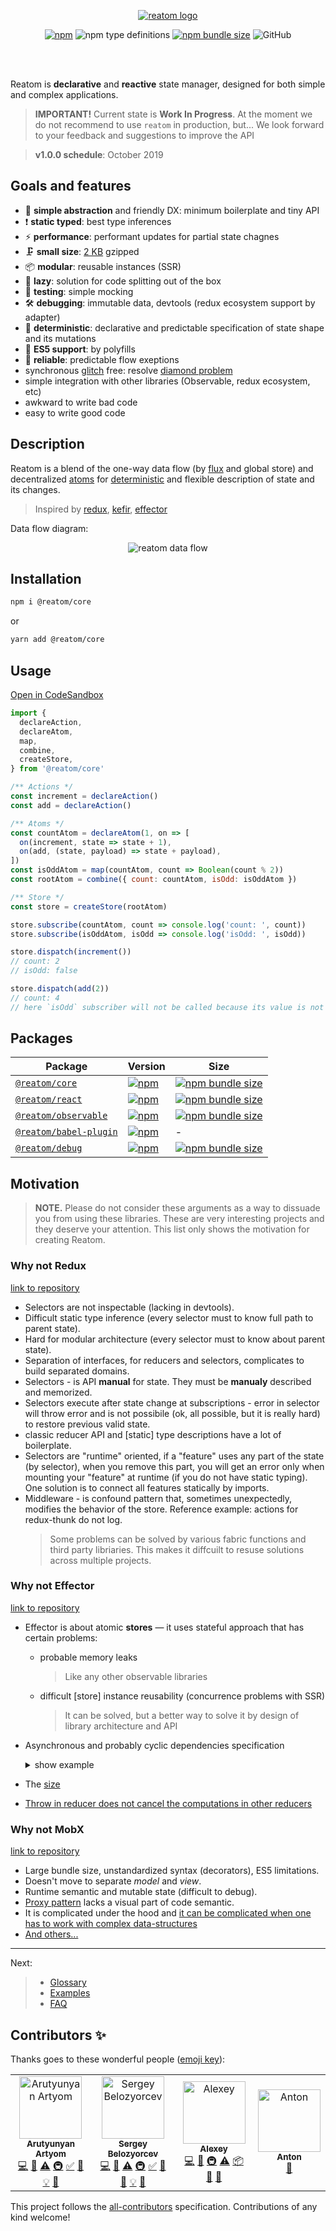 <div align="center">

[![reatom logo](https://artalar.github.io/reatom/logos/logo.svg)](https://artalar.github.io/reatom)

[![npm](https://img.shields.io/npm/v/@reatom/core?style=flat-square)](https://www.npmjs.com/package/@reatom/core)
![npm type definitions](https://img.shields.io/npm/types/@reatom/core?style=flat-square)
[![npm bundle size](https://img.shields.io/bundlephobia/minzip/@reatom/core?style=flat-square)](https://bundlephobia.com/result?p=@reatom/core)
![GitHub](https://img.shields.io/github/license/artalar/reatom?style=flat-square)

<br/>
<br/>
</div>

Reatom is **declarative** and **reactive** state manager, designed for both simple and complex applications. 

> **IMPORTANT!** Current state is **Work In Progress**.
> At the moment we do not recommend to use `reatom` in production, but... We look forward to your feedback and suggestions to improve the API

> **v1.0.0 schedule**: October 2019

## Goals and features

- 🐣 **simple abstraction** and friendly DX: minimum boilerplate and tiny API
- ❗️ **static typed**: best type inferences
- ⚡ **performance**: performant updates for partial state chagnes
- 🗜 **small size**: [2 KB](https://bundlephobia.com/result?p=@reatom/core) gzipped
- 📦 **modular**: reusable instances (SSR)
- 🍴 **lazy**: solution for code splitting out of the box
- 🧪 **testing**: simple mocking
- 🛠 **debugging**: immutable data, devtools (redux ecosystem support by adapter)
- 🔮 **deterministic**: declarative and predictable specification of state shape and its mutations
- 👴 **ES5 support**: by polyfills
- 🧯 **reliable**: predictable flow exeptions
- synchronous [glitch](https://stackoverflow.com/questions/25139257/terminology-what-is-a-glitch-in-functional-reactive-programming-rx) free: resolve [diamond problem](https://github.com/artalar/reatom/blob/master/packages/core/src/__tests__/diamond.ts)
- simple integration with other libraries (Observable, redux ecosystem, etc)
- awkward to write bad code
- easy to write good code

## Description

Reatom is a blend of the one-way data flow (by [flux](https://github.com/facebook/flux) and global store) and decentralized [atoms](https://github.com/calmm-js/kefir.atom/blob/master/README.md#related-work) for [deterministic](https://en.wikipedia.org/wiki/Deterministic_algorithm) and flexible description of state and its changes.

> Inspired by [redux](https://github.com/reduxjs/redux), [kefir](https://github.com/kefirjs/kefir), [effector](https://github.com/zerobias/effector)


Data flow diagram:

<div align="center">

![reatom data flow](https://artalar.github.io/reatom/flow.svg)

</div>

## Installation

```sh
npm i @reatom/core
```
or
```sh
yarn add @reatom/core
```

## Usage
[Open in CodeSandbox](https://codesandbox.io/s/reatom-intro-jlepp)

```js
import {
  declareAction,
  declareAtom,
  map,
  combine,
  createStore,
} from '@reatom/core'

/** Actions */
const increment = declareAction()
const add = declareAction()

/** Atoms */
const countAtom = declareAtom(1, on => [
  on(increment, state => state + 1),
  on(add, (state, payload) => state + payload),
])
const isOddAtom = map(countAtom, count => Boolean(count % 2))
const rootAtom = combine({ count: countAtom, isOdd: isOddAtom })

/** Store */
const store = createStore(rootAtom)

store.subscribe(countAtom, count => console.log('count: ', count))
store.subscribe(isOddAtom, isOdd => console.log('isOdd: ', isOdd))

store.dispatch(increment())
// count: 2
// isOdd: false

store.dispatch(add(2))
// count: 4
// here `isOdd` subscriber will not be called because its value is not changed
```

## Packages
| Package | Version | Size
--------|---------|----
| [`@reatom/core`](https://artalar.github.io/reatom/#/reatom-core) | [![npm](https://img.shields.io/npm/v/@reatom/core?style=flat-square)](https://www.npmjs.com/package/@reatom/core) | [![npm bundle size](https://img.shields.io/bundlephobia/minzip/@reatom/core?style=flat-square)](https://bundlephobia.com/result?p=@reatom/core)
| [`@reatom/react`](https://artalar.github.io/reatom/#/reatom-react) | [![npm](https://img.shields.io/npm/v/@reatom/react?style=flat-square)](https://www.npmjs.com/package/@reatom/react) | [![npm bundle size](https://img.shields.io/bundlephobia/minzip/@reatom/react?style=flat-square)](https://bundlephobia.com/result?p=@reatom/react)
| [`@reatom/observable`](https://artalar.github.io/reatom/#/reatom-observable) | [![npm](https://img.shields.io/npm/v/@reatom/observable?style=flat-square)](https://www.npmjs.com/package/@reatom/observable) | [![npm bundle size](https://img.shields.io/bundlephobia/minzip/@reatom/observable?style=flat-square)](https://bundlephobia.com/result?p=@reatom/observable)
| [`@reatom/babel-plugin`](https://artalar.github.io/reatom/#/reatom-babel-plugin) | [![npm](https://img.shields.io/npm/v/@reatom/babel-plugin?style=flat-square)](https://www.npmjs.com/package/@reatom/babel-plugin) | -
| [`@reatom/debug`](https://artalar.github.io/reatom/#/reatom-debug) | [![npm](https://img.shields.io/npm/v/@reatom/debug?style=flat-square)](https://www.npmjs.com/package/@reatom/debug) | [![npm bundle size](https://img.shields.io/bundlephobia/minzip/@reatom/debug?style=flat-square)](https://bundlephobia.com/result?p=@reatom/debug)

## Motivation

> **NOTE.** Please do not consider these arguments as a way to dissuade you from using these libraries. These are very interesting projects and they deserve your attention. This list only shows the motivation for creating Reatom. 

<!-- 

### State management Zen

// https://en.wikipedia.org/wiki/Zen_of_Python

Guiding principles of state manager:

- State model must be determined
- State changes must be determined

-->

### Why not Redux
[link to repository](https://github.com/reduxjs/redux)

- Selectors are not inspectable (lacking in devtools).
- Difficult static type inference (every selector must to know full path to parent state).
- Hard for modular architecture (every selector must to know about parent state).
- Separation of interfaces, for reducers and selectors, complicates to build separated domains.
- Selectors - is API **manual** for state. They must be **manualy** described and memorized.
- Selectors execute after state change at subscriptions - error in selector will throw error and is not possibile (ok, all possible, but it is really hard) to restore previous valid state.
- classic reducer API and [static] type descriptions have a lot of boilerplate.
- Selectors are "runtime" oriented, if a "feature" uses any part of the state (by selector), when you remove this part, you will get an error only when mounting your "feature" at runtime (if you do not have static typing). One solution is to connect all features statically by imports.
- Middleware - is confound pattern that, sometimes unexpectedly, modifies the behavior of the store. Reference example: actions for redux-thunk do not log.
  <!-- - Memorized selectors is extra computations by default, but it is defenetly unnecessary in SSR -->
  > Some problems can be solved by various fabric functions and third party libriaries. This makes it diffcuilt to resuse solutions across multiple projects.

### Why not Effector
[link to repository](https://github.com/zerobias/effector)

- Effector is about atomic **stores** — it uses stateful approach that has certain problems:
  - probable memory leaks
    > Like any other observable libraries
  - difficult [store] instance reusability (concurrence problems with SSR)
    > It can be solved, but a better way to solve it by design of library architecture and API
- Asynchronous and probably cyclic dependencies specification
  <details>
  <summary>show example</summary>

  ```js
  const store = createStore(0)
  store.watch(console.log)

  const event = createEvent()
  store.on(event, (state, payload) => payload)

  event(1000)
  // console.log: 1000

  // In any time and in any project part
  const otherEvent = createEvent()
  store.on(otherEvent, (state, payload) => payload)

  otherEvent(2000)
  // console.log: 2000
  ```
  </details>

- The [size](https://bundlephobia.com/result?p=effector@20.1.2)
- [Throw in reducer does not cancel the computations in other reducers](https://github.com/zerobias/effector/issues/90)

### Why not MobX
[link to repository](https://github.com/mobxjs/mobx)

- Large bundle size, unstandardized syntax (decorators), ES5 limitations.
- Doesn't move to separate _model_ and _view_.
- Runtime semantic and mutable state (difficult to debug).
- [Proxy pattern](https://en.wikipedia.org/wiki/Proxy_pattern) lacks a visual part of code semantic.
- It is complicated under the hood and [it can be complicated when one has to work with complex data-structures](https://twitter.com/art_al_ar/status/1162769896025075719)
- [And others...](https://mobx.js.org/best/pitfalls.html)

---

Next:

> - <a href="https://artalar.github.io/reatom/#/glossary">Glossary</a>
> - <a href="https://artalar.github.io/reatom/#/examples">Examples</a>
> - <a href="https://artalar.github.io/reatom/#/faq">FAQ</a>

## Contributors ✨

Thanks goes to these wonderful people ([emoji key](https://allcontributors.org/docs/en/emoji-key)):

<!-- ALL-CONTRIBUTORS-LIST:START - Do not remove or modify this section -->
<!-- prettier-ignore-start -->
<!-- markdownlint-disable -->
<table>
  <tr>
    <td align="center"><a href="https://github.com/artalar"><img src="https://avatars0.githubusercontent.com/u/27290320?v=4" width="100px;" alt="Arutyunyan Artyom"/><br /><sub><b>Arutyunyan Artyom</b></sub></a><br /><a href="https://github.com/artalar/reatom/commits?author=artalar" title="Code">💻</a> <a href="#ideas-artalar" title="Ideas, Planning, & Feedback">🤔</a> <a href="https://github.com/artalar/reatom/commits?author=artalar" title="Tests">⚠️</a> <a href="#infra-artalar" title="Infrastructure (Hosting, Build-Tools, etc)">🚇</a> <a href="#tutorial-artalar" title="Tutorials">✅</a> <a href="#review-artalar" title="Reviewed Pull Requests">👀</a> <a href="#example-artalar" title="Examples">💡</a> <a href="https://github.com/artalar/reatom/commits?author=artalar" title="Documentation">📖</a></td>
    <td align="center"><a href="https://github.com/belozer"><img src="https://avatars1.githubusercontent.com/u/1655916?v=4" width="100px;" alt="Sergey Belozyorcev"/><br /><sub><b>Sergey Belozyorcev</b></sub></a><br /><a href="https://github.com/artalar/reatom/commits?author=belozer" title="Code">💻</a> <a href="#ideas-belozer" title="Ideas, Planning, & Feedback">🤔</a> <a href="https://github.com/artalar/reatom/commits?author=belozer" title="Tests">⚠️</a> <a href="#infra-belozer" title="Infrastructure (Hosting, Build-Tools, etc)">🚇</a> <a href="#tutorial-belozer" title="Tutorials">✅</a> <a href="#review-belozer" title="Reviewed Pull Requests">👀</a> <a href="#design-belozer" title="Design">🎨</a> <a href="#example-belozer" title="Examples">💡</a> <a href="https://github.com/artalar/reatom/commits?author=belozer" title="Documentation">📖</a></td>
    <td align="center"><a href="https://github.com/Wroud"><img src="https://avatars2.githubusercontent.com/u/811729?v=4" width="100px;" alt="Alexey"/><br /><sub><b>Alexey</b></sub></a><br /><a href="https://github.com/artalar/reatom/commits?author=Wroud" title="Code">💻</a> <a href="#ideas-Wroud" title="Ideas, Planning, & Feedback">🤔</a> <a href="#infra-Wroud" title="Infrastructure (Hosting, Build-Tools, etc)">🚇</a> <a href="https://github.com/artalar/reatom/commits?author=Wroud" title="Tests">⚠️</a> <a href="#platform-Wroud" title="Packaging/porting to new platform">📦</a> <a href="#plugin-Wroud" title="Plugin/utility libraries">🔌</a> <a href="#tool-Wroud" title="Tools">🔧</a></td>
    <td align="center"><a href="https://github.com/antonk52"><img src="https://avatars1.githubusercontent.com/u/5817809?v=4" width="100px;" alt="Anton"/><br /><sub><b>Anton</b></sub></a><br /><a href="https://github.com/artalar/reatom/commits?author=antonk52" title="Documentation">📖</a></td>
  </tr>
</table>

<!-- markdownlint-enable -->
<!-- prettier-ignore-end -->
<!-- ALL-CONTRIBUTORS-LIST:END -->

This project follows the [all-contributors](https://github.com/all-contributors/all-contributors) specification. Contributions of any kind welcome!
